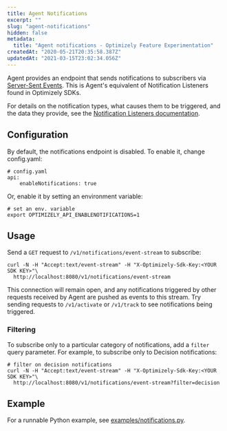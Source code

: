 ```yaml
---
title: Agent Notifications
excerpt: ""
slug: "agent-notifications"
hidden: false
metadata:
  title: "Agent notifications - Optimizely Feature Experimentation"
createdAt: "2020-05-21T20:35:58.387Z"
updatedAt: "2021-03-15T23:02:34.056Z"
---
```


Agent provides an endpoint that sends notifications to subscribers via [Server-Sent Events](https://developer.mozilla.org/en-US/docs/Web/API/Server-sent_events). This is Agent's equivalent of Notification Listeners found in Optimizely SDKs.

For details on the notification types, what causes them to be triggered, and the data they provide, see the [Notification Listeners documentation](https://docs.developers.optimizely.com/full-stack/v4.0/docs/set-up-notification-listener-go).

## Configuration

By default, the notifications endpoint is disabled. To enable it, change config.yaml:

```
# config.yaml
api:
    enableNotifications: true
```

Or, enable it by setting an environment variable:

```
# set an env. variable
export OPTIMIZELY_API_ENABLENOTIFICATIONS=1
```

## Usage

Send a `GET` request to `/v1/notifications/event-stream` to subscribe:

```
curl -N -H "Accept:text/event-stream" -H "X-Optimizely-Sdk-Key:<YOUR SDK KEY>"\
  http://localhost:8080/v1/notifications/event-stream
```

This connection will remain open, and any notifications triggered by other requests received by Agent are pushed as events to this stream. Try sending requests to `/v1/activate` or `/v1/track` to see notifications being triggered.

### Filtering

To subscribe only to a particular category of notifications, add a `filter` query parameter. For example, to subscribe only to Decision notifications:

```
# filter on decision notifications
curl -N -H "Accept:text/event-stream" -H "X-Optimizely-Sdk-Key:<YOUR SDK KEY>"\
  http://localhost:8080/v1/notifications/event-stream?filter=decision
```

## Example

For a runnable Python example, see [examples/notifications.py](https://github.com/optimizely/agent/tree/master/examples).
